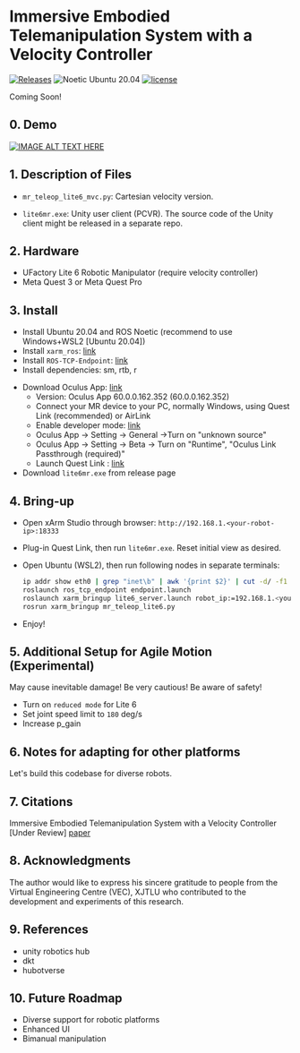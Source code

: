 # Immersive Embodied Telemanipulation System with a Velocity Controller

[![Releases](https://img.shields.io/github/release/Zhefan-Xu/CERLAB-UAV-Autonomy.svg)](https://github.com/RoboDD/usv_autonomy/releases)
![Noetic Ubuntu 20.04](https://github.com/Zhefan-Xu/CERLAB-UAV-Autonomy/actions/workflows/Ubuntu20.04-build.yaml/badge.svg) 
[![license](https://img.shields.io/badge/License-MIT-green.svg)](https://opensource.org/licenses/MIT) 

Coming Soon!

## 0. Demo

[![IMAGE ALT TEXT HERE](https://img.youtube.com/vi/BAV0jQoAaEk/0.jpg)](https://www.youtube.com/embed/BAV0jQoAaEk)

## 1. Description of Files

- ```mr_teleop_lite6_mvc.py```: Cartesian velocity version.
<!-- - ```mr_teleop_lite6_mvj.py```: Joint velocity version. -->
<!-- - ```lite6.urdf```: URDF definitions for UFactory Lite 6 robotic manipulator. -->
<!-- - ```build_lite6.py```: imports Lite 6 URDF model -->
- ```lite6mr.exe```: Unity user client (PCVR). The source code of the Unity client might be released in a separate repo.

## 2. Hardware

- UFactory Lite 6 Robotic Manipulator (require velocity controller)
- Meta Quest 3 or Meta Quest Pro

## 3. Install

- Install Ubuntu 20.04 and ROS Noetic (recommend to use Windows+WSL2 [Ubuntu 20.04])
- Install `xarm_ros`: [link](https://github.com/xArm-Developer/xarm_ros)
- Install `ROS-TCP-Endpoint`: [link](https://github.com/Unity-Technologies/ROS-TCP-Endpoint)
- Install dependencies: sm, rtb, r
<!-- - Copy this file to ```~/.local/lib/python3.8/site-packages/rtbdata/xacro``` -->
- Download Oculus App: [link](https://www.meta.com/gb/quest/setup/)
  - Version: Oculus App 60.0.0.162.352 (60.0.0.162.352) 
  - Connect your MR device to your PC, normally Windows, using Quest Link (recommended) or AirLink
  - Enable developer mode: [link](https://developer.oculus.com/documentation/native/android/mobile-device-setup/?locale=en_GB)
  - Oculus App -> Setting -> General ->Turn on "unknown source"
  - Oculus App -> Setting -> Beta -> Turn on "Runtime", "Oculus Link Passthrough (required)"
  - Launch Quest Link : [link](https://www.meta.com/en-gb/help/quest/articles/headsets-and-accessories/oculus-link/connect-link-with-quest-2/)
- Download ```lite6mr.exe``` from release page

## 4. Bring-up

- Open xArm Studio through browser: `http://192.168.1.<your-robot-ip>:18333`
- Plug-in Quest Link, then run ```lite6mr.exe```. Reset initial view as desired.
- Open Ubuntu (WSL2), then run following nodes in separate terminals:

  ```bash
  ip addr show eth0 | grep "inet\b" | awk '{print $2}' | cut -d/ -f1
  roslaunch ros_tcp_endpoint endpoint.launch
  roslaunch xarm_bringup lite6_server.launch robot_ip:=192.168.1.<your-robot-ip>
  rosrun xarm_bringup mr_teleop_lite6.py
  ```
- Enjoy!
  
## 5. Additional Setup for Agile Motion (Experimental)

May cause inevitable damage! Be very cautious! Be aware of safety!

- Turn on `reduced mode` for Lite 6
- Set joint speed limit to `180` deg/s
- Increase p_gain


## 6. Notes for adapting for other platforms

Let's build this codebase for diverse robots.

## 7. Citations

Immersive Embodied Telemanipulation System with a Velocity Controller [Under Review]
[paper](https://ieeexplore.ieee.org/)

## 8. Acknowledgments

The author would like to express his sincere gratitude to people from the Virtual Engineering Centre (VEC), XJTLU who contributed to the development and experiments of this research.

## 9. References

- unity robotics hub
- dkt
- hubotverse


## 10. Future Roadmap

- Diverse support for robotic platforms
- Enhanced UI
- Bimanual manipulation
